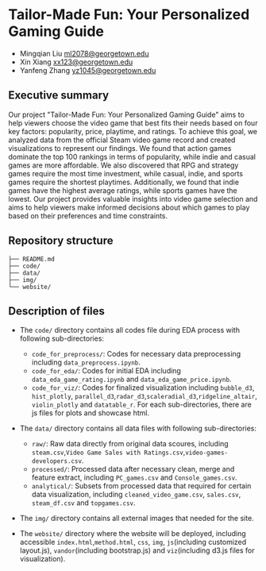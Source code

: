 # Tailor-Made Fun: Your Personalized Gaming Guide

* Mingqian Liu ml2078@georgetown.edu
* Xin Xiang xx123@georgetown.edu
* Yanfeng Zhang yz1045@georgetown.edu


## Executive summary

Our project "Tailor-Made Fun: Your Personalized Gaming Guide" aims to help viewers choose the video game that best fits their needs based on four key factors: popularity, price, playtime, and ratings. To achieve this goal, we analyzed data from the official Steam video game record and created visualizations to represent our findings. We found that action games dominate the top 100 rankings in terms of popularity, while indie and casual games are more affordable. We also discovered that RPG and strategy games require the most time investment, while casual, indie, and sports games require the shortest playtimes. Additionally, we found that indie games have the highest average ratings, while sports games have the lowest. Our project provides valuable insights into video game selection and aims to help viewers make informed decisions about which games to play based on their preferences and time constraints.


## Repository structure

```.
├── README.md
├── code/
├── data/
├── img/
└── website/
```
## Description of files


* The `code/` directory contains all codes file during EDA process with following sub-directories:
    * `code_for_preprocess/`: Codes for necessary data preprocessing including `data_preprocess.ipynb`.
    * `code_for_eda/`: Codes for initial EDA including `data_eda_game_rating.ipynb` and `data_eda_game_price.ipynb`.
    * `code_for_viz/`: Codes for finalized visualization including `bubble_d3`, `hist_plotly`, `parallel_d3`,`radar_d3`,`scaleradial_d3`,`ridgeline_altair`, `violin_plotly` and `datatable_r`. For each sub-directories, there are js files for plots and showcase html.


* The `data/` directory contains all data files with following sub-directories:
    * `raw/`: Raw data directly from original data scoures, including `steam.csv`,`Video Game Sales with Ratings.csv`,`video-games-developers.csv`.
    * `processed/`: Processed data after necessary clean, merge and feature extract, including  `PC_games.csv` and `Console_games.csv`.
    * `analytical/`: Subsets from processed data that required for certain data visualization, including `cleaned_video_game.csv`, `sales.csv`, `steam_df.csv` and `topgames.csv`.

* The `img/` directory contains all external images that needed for the site. 

* The `website/` directory where the website will be deployed, including accessible `index.html`,`method.html`, `css`, `img`, `js`(including customized layout.js), `vandor`(including bootstrap.js) and `viz`(including d3.js files for visualization).
